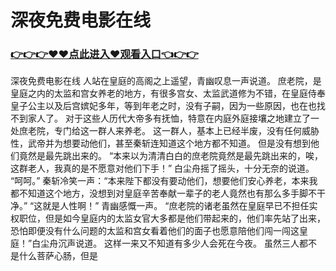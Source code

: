 # 深夜免费电影在线

### <a href="https://github.com/xinfue/dunp/issues/2">👉👉👉♥♥点此进入♥观看入口👈👉👉</a>

深夜免费电影在线
 人站在皇庭的高阁之上遥望，青幽叹息一声说道。
    庶老院，是皇庭之内的太监和宫女养老的地方，有很多宫女、太监武道修为不错，在皇庭侍奉皇子公主以及后宫嫔妃多年，等到年老之时，没有子嗣，因为一些原因，也在也找不到家人了。
    对于这些人历代大帝多有抚恤，特意在内庭外庭接壤之地建立了一处庶老院，专门给这一群人来养老。
    这一群人，基本上已经半废，没有任何威胁性，武帝并为想要动他们，甚至秦斩连知道这个地方都不知道。
    但是没有想到他们竟然是最先跳出来的。
    “本来以为清清白白的庶老院竟然是最先跳出来的，唉，这群老人，我真的是不愿意对他们下手！”
    白尘舟摇了摇头，十分无奈的说道。
    “呵呵。”
    秦斩冷笑一声：“本来陛下都没有要动他们，想要他们安心养老，本来我都不知道这个地方，没想到对皇庭辛苦奉献一辈子的老人竟然也有那么多手脚不干净。”
    “这就是人性啊！”
    青幽感慨一声。
    “庶老院的诸老虽然在皇庭早已不担任实权职位，但是如今皇庭内的太监女官大多都是他们带起来的，他们率先站了出来，恐怕即便没有什么问题的太监和宫女看着他们的面子也愿意陪他们闯一闯这皇庭！”白尘舟沉声说道。
    这样一来又不知道有多少人会死在今夜。
    虽然三人都不是什么菩萨心肠，但是
